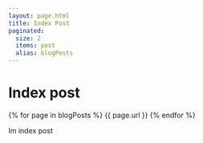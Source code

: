 ```yaml
---
layout: page.html
title: Index Post
paginated:
  size: 2
  items: post
  alias: blogPosts
---
```


# Index post


{% for page in blogPosts %}
    <span>{{ page.url }}</span>
{% endfor %}





Im index post